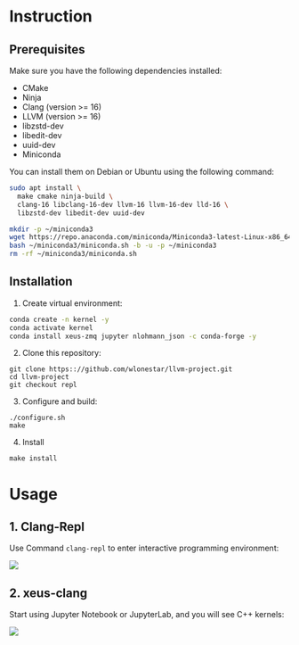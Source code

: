 # Instruction

## Prerequisites

Make sure you have the following dependencies installed:

- CMake
- Ninja
- Clang (version >= 16)
- LLVM (version >= 16)
- libzstd-dev
- libedit-dev
- uuid-dev
- Miniconda

You can install them on Debian or Ubuntu using the following command:

```bash
sudo apt install \
  make cmake ninja-build \
  clang-16 libclang-16-dev llvm-16 llvm-16-dev lld-16 \
  libzstd-dev libedit-dev uuid-dev

mkdir -p ~/miniconda3
wget https://repo.anaconda.com/miniconda/Miniconda3-latest-Linux-x86_64.sh -O ~/miniconda3/miniconda.sh
bash ~/miniconda3/miniconda.sh -b -u -p ~/miniconda3
rm -rf ~/miniconda3/miniconda.sh
```

## Installation

1. Create virtual environment:

```bash
conda create -n kernel -y
conda activate kernel
conda install xeus-zmq jupyter nlohmann_json -c conda-forge -y
```

2. Clone this repository:

```
git clone https:://github.com/wlonestar/llvm-project.git
cd llvm-project
git checkout repl
```

3. Configure and build:

```
./configure.sh
make
```

4. Install

```
make install
```

# Usage

## 1. Clang-Repl

Use Command `clang-repl` to enter interactive programming environment:

![](https://image-1305118058.cos.ap-nanjing.myqcloud.com/image/Snipaste_2024-06-03_08-47-45.jpg)

## 2. xeus-clang

Start using Jupyter Notebook or JupyterLab, and you will see C++ kernels:

![](https://image-1305118058.cos.ap-nanjing.myqcloud.com/image/Snipaste_2024-06-03_08-51-20.jpg)


